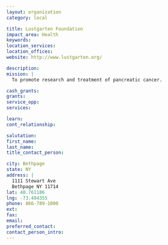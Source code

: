 ```yaml
---
layout: organization
category: local

title: Lustgarten Foundation
impact_area: Health
keywords: 
location_services: 
location_offices: 
website: http://www.lustgarten.org/

description: 
mission: |
  To promote research and treatment of pancreatic cancer.

cash_grants: 
grants: 
service_opp: 
services: 

learn: 
cont_relationship: 

salutation: 
first_name: 
last_name: 
title_contact_person: 

city: Bethpage
state: NY
address: |
  1111 Stewart Ave  
  Bethpage NY 11714
lat: 40.761186
lng: -73.494355
phone: 866-789-1000
ext: 
fax: 
email: 
preferred_contact: 
contact_person_intro: 
---
```

